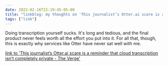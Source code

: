 ```yaml
---
date: 2022-02-16T22:19:45-05:00
title: "linkblog: my thoughts on 'This journalist’s Otter.ai scare is a reminder that cloud transcription isn’t completely private - The Verge'"
tags: ["link"]
---
```

Doing transcription yourself sucks. It's long and tedious, and the final product never feels worth all the effort you put into it. For all that, though, this is exactly why services like Otter have never sat well with me.
 
[link to 'This journalist’s Otter.ai scare is a reminder that cloud transcription isn’t completely private - The Verge'](https://www.theverge.com/2022/2/16/22937766/go-read-this-otter-ai-transcription-data-privacy-report)
